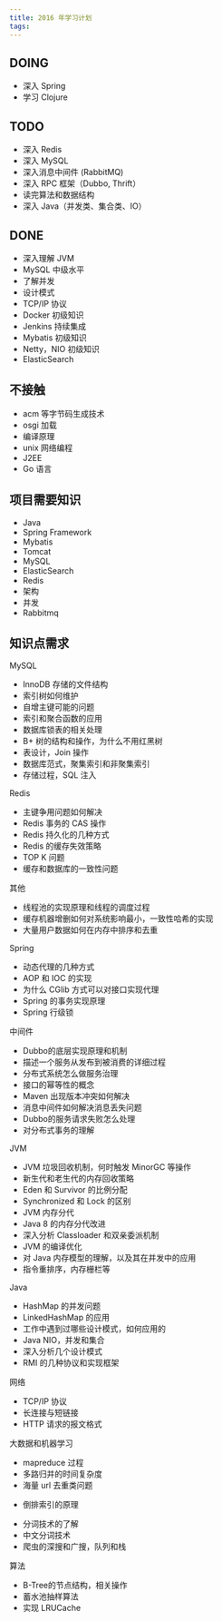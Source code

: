 ```yaml
---
title: 2016 年学习计划
tags:
---
```

## DOING

- 深入 Spring
- 学习 Clojure

## TODO

- 深入 Redis
- 深入 MySQL
- 深入消息中间件 (RabbitMQ)
- 深入 RPC 框架（Dubbo, Thrift）
- 读完算法和数据结构
- 深入 Java（并发类、集合类、IO）

## DONE

- 深入理解 JVM
- MySQL 中级水平
- 了解并发
- 设计模式
- TCP/IP 协议
- Docker 初级知识
- Jenkins 持续集成
- Mybatis 初级知识
- Netty，NIO 初级知识
- ElasticSearch

## 不接触

- acm 等字节码生成技术
- osgi 加载
- 编译原理
- unix 网络编程
- J2EE
- Go 语言

## 项目需要知识

- Java
- Spring Framework
- Mybatis
- Tomcat
- MySQL
- ElasticSearch
- Redis
- 架构
- 并发
- Rabbitmq

## 知识点需求

MySQL

- InnoDB 存储的文件结构
- 索引树如何维护
- 自增主键可能的问题
- 索引和聚合函数的应用
- 数据库锁表的相关处理
- B+ 树的结构和操作，为什么不用红黑树
- 表设计，Join 操作
- 数据库范式，聚集索引和非聚集索引
- 存储过程，SQL 注入

Redis

- 主键争用问题如何解决
- Redis 事务的 CAS 操作
- Redis 持久化的几种方式
- Redis 的缓存失效策略
- TOP K 问题
- 缓存和数据库的一致性问题

其他

- 线程池的实现原理和线程的调度过程
- 缓存机器增删如何对系统影响最小，一致性哈希的实现
- 大量用户数据如何在内存中排序和去重

Spring

- 动态代理的几种方式
- AOP 和 IOC 的实现
- 为什么 CGlib 方式可以对接口实现代理
- Spring 的事务实现原理
- Spring 行级锁

中间件

- Dubbo的底层实现原理和机制
- 描述一个服务从发布到被消费的详细过程
- 分布式系统怎么做服务治理
- 接口的幂等性的概念
- Maven 出现版本冲突如何解决
- 消息中间件如何解决消息丢失问题
- Dubbo的服务请求失败怎么处理
- 对分布式事务的理解

JVM

- JVM 垃圾回收机制，何时触发 MinorGC 等操作
- 新生代和老生代的内存回收策略
- Eden 和 Survivor 的比例分配
- Synchronized 和 Lock 的区别
- JVM 内存分代
- Java 8 的内存分代改进
- 深入分析 Classloader 和双亲委派机制
- JVM 的编译优化
- 对 Java 内存模型的理解，以及其在并发中的应用
- 指令重排序，内存栅栏等

Java

- HashMap 的并发问题
- LinkedHashMap 的应用
- 工作中遇到过哪些设计模式，如何应用的
- Java NIO，并发和集合
- 深入分析几个设计模式
- RMI 的几种协议和实现框架

网络

+ TCP/IP 协议
+ 长连接与短链接
+ HTTP 请求的报文格式

大数据和机器学习

- mapreduce 过程
- 多路归并的时间复杂度
- 海量 url 去重类问题
+ 倒排索引的原理
- 分词技术的了解
- 中文分词技术
- 爬虫的深搜和广搜，队列和栈

算法

- B-Tree的节点结构，相关操作
- 蓄水池抽样算法
- 实现 LRUCache
